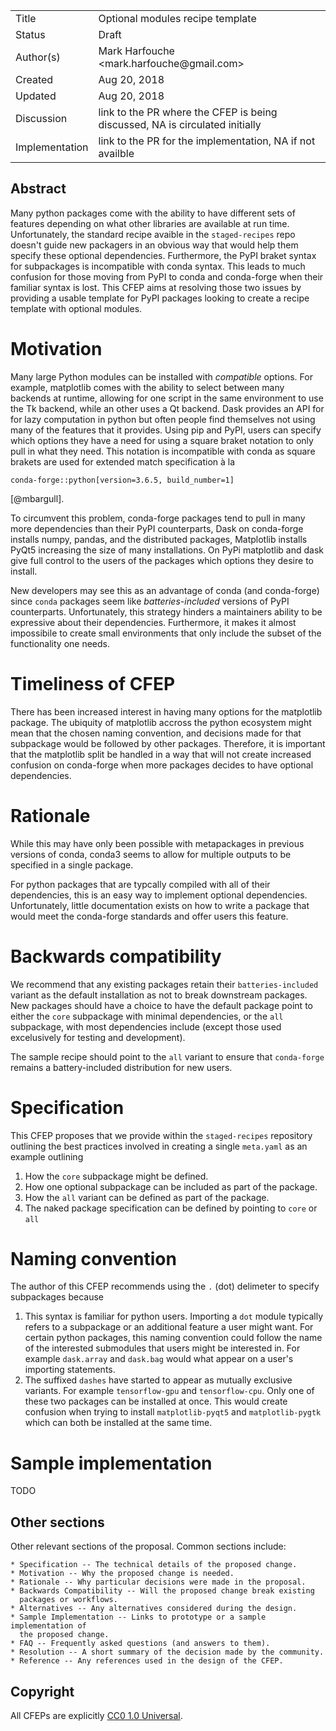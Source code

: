 
<table>
<tr><td> Title </td><td> Optional modules recipe template </td>
<tr><td> Status </td><td> Draft </td></tr>
<tr><td> Author(s) </td><td> Mark Harfouche &lt;mark.harfouche@gmail.com&gt;</td></tr>
<tr><td> Created </td><td> Aug 20, 2018</td></tr>
<tr><td> Updated </td><td> Aug 20, 2018</td></tr>
<tr><td> Discussion </td><td> link to the PR where the CFEP is being discussed, NA is circulated initially </td></tr>
<tr><td> Implementation </td><td> link to the PR for the implementation, NA if not availble </td></tr>
</table>

## Abstract

Many python packages come with the ability to have different sets of features
depending on what other libraries are available at run time. Unfortunately,
the standard recipe avaible in the `staged-recipes` repo doesn't guide new
packagers in an obvious way that would help them specify these
optional dependencies. Furthermore, the PyPI
braket syntax for subpackages is incompatible with conda syntax. This leads
to much confusion for those moving from PyPI to conda and conda-forge when
their familiar syntax is lost. This CFEP aims at resolving those two issues
by providing a usable template for PyPI packages looking to create a recipe
template with optional modules.

# Motivation

Many large Python modules can be installed with *compatible* options. For
example, matplotlib comes with the ability to select between many
backends at runtime, allowing for one script in the same environment to use the
Tk backend, while an other uses a Qt backend. Dask provides an API for for lazy
computation in python but often people find themselves not using many of the
features that it provides. Using pip and PyPI, users can specify which options
they have a need for using a square braket notation to only pull in what they
need. This notation is incompatible with conda as square brakets are used for
extended match specification à la


```
conda-forge::python[version=3.6.5, build_number=1]
```
[@mbargull].

To circumvent this problem, conda-forge packages tend to pull in many more
dependencies than their PyPI counterparts, Dask on conda-forge installs
numpy, pandas, and the distributed packages, Matplotlib installs PyQt5 increasing
the size of many installations. On PyPi matplotlib and dask give full control
to the users of the packages which options they desire to install.

New developers may see this as an advantage of conda (and conda-forge) since
`conda` packages seem like *batteries-included* versions of PyPI counterparts.
Unfortunately, this strategy hinders a maintainers ability to be expressive
about their dependencies.  Furthermore, it makes it almost impossibile to
create small environments that only include the subset of the functionality one
needs.

# Timeliness of CFEP

There has been increased interest in having many options for the matplotlib
package. The ubiquity of matplotlib accross the python ecosystem might mean
that the chosen naming convention, and decisions made for that subpackage would
be followed by other packages. Therefore, it is important that the matplotlib
split be handled in a way that will not create increased confusion on
conda-forge when more packages decides to have optional dependencies.

# Rationale

While this may have only been possible with metapackages in previous versions
of conda, conda3 seems to allow for multiple outputs to be specified in a
single package.

For python packages that are typcally compiled with all of their dependencies,
this is an easy way to implement optional dependencies. Unfortunately, little
documentation exists on how to write a package that would meet the conda-forge
standards and offer users this feature.

# Backwards compatibility

We recommend that any existing packages retain their `batteries-included`
variant as the default installation as not to break downstream packages. New
packages should have a choice to have the default package point to either the
`core` subpackage with minimal dependencies, or the `all` subpackage, with most
dependencies include (except those used excelusively for testing and
development).

The sample recipe should point to the `all` variant to ensure that
`conda-forge` remains a battery-included distribution for new users.

# Specification

This CFEP proposes that we provide within the `staged-recipes` repository outlining
the best practices involved in creating a single `meta.yaml` as an example outlining

1. How the `core` subpackage might be defined.
1. How one optional subpackage can be included as part of the package.
1. How the `all` variant can be defined as part of the package.
1. The naked package specification can be defined by pointing to `core` or `all`

# Naming convention

The author of this CFEP recommends using the `.` (dot) delimeter to specify
subpackages because

1. This syntax is familiar for python users. Importing a `dot` module typically
   refers to a subpackage or an additional feature a user might want.  For
   certain python packages, this naming convention could follow the name of the
   interested submodules that users might be interested in. For example
   `dask.array` and `dask.bag` would what appear on a user's importing
   statements.
2. The suffixed `dashes` have started to appear as mutually exclusive variants.
   For example `tensorflow-gpu` and `tensorflow-cpu`.  Only one of these two
   packages can be installed at once. This would create confusion when trying
   to install `matplotlib-pyqt5` and `matplotlib-pygtk` which can both be
   installed at the same time.

# Sample implementation
TODO


## Other sections

Other relevant sections of the proposal.  Common sections include:

    * Specification -- The technical details of the proposed change.
    * Motivation -- Why the proposed change is needed.
    * Rationale -- Why particular decisions were made in the proposal.
    * Backwards Compatibility -- Will the proposed change break existing
      packages or workflows.
    * Alternatives -- Any alternatives considered during the design.
    * Sample Implementation -- Links to prototype or a sample implementation of
      the proposed change.
    * FAQ -- Frequently asked questions (and answers to them).
    * Resolution -- A short summary of the decision made by the community.
    * Reference -- Any references used in the design of the CFEP.

## Copyright

All CFEPs are explicitly [CC0 1.0 Universal](https://creativecommons.org/publicdomain/zero/1.0/).
